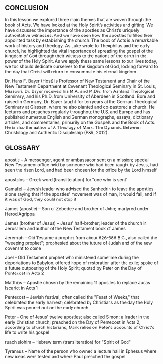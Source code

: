 ## CONCLUSION

In this lesson we explored three main themes that are woven through the book of Acts. We have looked at the Holy Spirit’s activities and gifting. We have discussed the importance of the apostles as Christ’s uniquely authoritative witnesses. And we have seen how the apostles fulfilled their appointed task by establishing the church. 
The book of Acts is a remarkable work of history and theology. As Luke wrote to Theophilus and the early church, he highlighted the vital importance of spreading the gospel of the kingdom of God through their witness to the nations of the earth in the power of the Holy Spirit. As we apply these same lessons to our lives today, we too should dedicate ourselves to the kingdom of God, looking forward to the day that Christ will return to consummate his eternal kingdom.

 



Dr. Hans F. Bayer (Host) is Professor of New Testament and Chair of the New Testament Department at Covenant Theological Seminary in St. Louis, Missouri. Dr. Bayer received his M.A. and M.Div. from Ashland Theological Seminary, and his Ph.D. from University of Aberdeen in Scotland. Born and raised in Germany, Dr. Bayer taught for ten years at the German Theological Seminary at Giessen, where he also planted and co-pastored a church. He lectures and preaches regularly throughout the U.S. and Europe and has published numerous English and German monographs, essays, dictionary articles, and commentaries, primarily on the Gospels and the Book of Acts. He is also the author of A Theology of Mark: The Dynamic Between Christology and Authentic Discipleship (P&R, 2012).

 
## GLOSSARY
 
 
apostle – A messenger, agent or ambassador sent on a mission; special New Testament office held by someone who had been taught by Jesus, had seen the risen Lord, and had been chosen for the office by the Lord himself 

apostolos – Greek word (transliteration) for "one who is sent"

Gamaliel – Jewish leader who advised the Sanhedrin to leave the apostles alone saying that if the apostles' movement was of man, it would fail, and if it was of God, they could not stop it

James (apostle) – Son of Zebedee and brother of John; martyred under Herod Agrippa

James (brother of Jesus) – Jesus' half-brother; leader of the church in Jerusalem and author of the New Testament book of James 

Jeremiah – Old Testament prophet from about 626-586 B.C., also called the "weeping prophet"; prophesied about the future of Judah and of the new covenant to come

 
Joel – Old Testament prophet who ministered sometime during the deportations to Babylon; offered hope of restoration after the exile; spoke of a future outpouring of the Holy Spirit; quoted by Peter on the Day of Pentecost in Acts 2

Matthias – Apostle chosen by the remaining 11 apostles to replace Judas Iscariot in Acts 1

Pentecost – Jewish festival, often called the "Feast of Weeks," that celebrated the early harvest; celebrated by Christians as the day the Holy Spirit was poured out on the early church 

Peter – One of Jesus' twelve apostles; also called Simon; a leader in the early Christian church; preached on the Day of Pentecost in Acts 2; according to church historians, Mark relied on Peter's accounts of Christ's life to write his gospel

ruach elohim – Hebrew term (transliteration) for "Spirit of God"

Tyrannus – Name of the person who owned a lecture hall in Ephesus where new ideas were tested and where Paul preached the gospel
